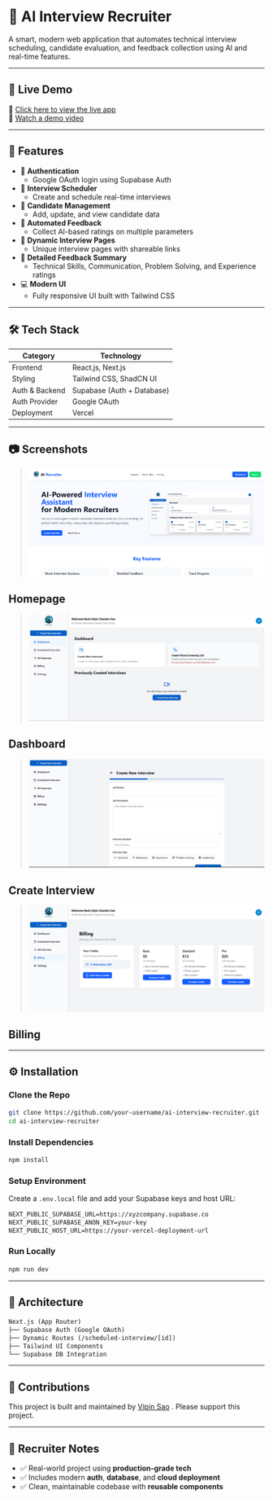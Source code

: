 
# 🧠 AI Interview Recruiter

A smart, modern web application that automates technical interview scheduling, candidate evaluation, and feedback collection using AI and real-time features.

---

## 🚀 Live Demo

🔗 [Click here to view the live app](https://ai-interview-agent-gules.vercel.app/)  
🎥 [Watch a demo video](https://drive.google.com/file/d/15x5dKG05FC5U26BiZ5P5UjnbHDauwMS0/view?usp=sharing)

---

## 📌 Features

- 🔐 **Authentication**
  - Google OAuth login using Supabase Auth
- 📅 **Interview Scheduler**
  - Create and schedule real-time interviews
- 👤 **Candidate Management**
  - Add, update, and view candidate data
- 📝 **Automated Feedback**
  - Collect AI-based ratings on multiple parameters
- 🧾 **Dynamic Interview Pages**
  - Unique interview pages with shareable links
- 📄 **Detailed Feedback Summary**
  - Technical Skills, Communication, Problem Solving, and Experience ratings
- 💻 **Modern UI**
  - Fully responsive UI built with Tailwind CSS

---

## 🛠️ Tech Stack

| Category       | Technology                    |
|----------------|-------------------------------|
| Frontend       | React.js, Next.js             |
| Styling        | Tailwind CSS, ShadCN UI       |
| Auth & Backend | Supabase (Auth + Database)    |
| Auth Provider  | Google OAuth                  |
| Deployment     | Vercel                        |

---

## 📷 Screenshots

>![Homepage](./homepage.png)
## Homepage
>![Dashboard](./dashboard.png)
## Dashboard
>![CreateInterview](./createInterview.png)
## Create Interview
>![Billing](./billing.png)
## Billing
---

## ⚙️ Installation

### Clone the Repo

```bash
git clone https://github.com/your-username/ai-interview-recruiter.git
cd ai-interview-recruiter
```

### Install Dependencies

```bash
npm install
```

### Setup Environment

Create a `.env.local` file and add your Supabase keys and host URL:

```env
NEXT_PUBLIC_SUPABASE_URL=https://xyzcompany.supabase.co
NEXT_PUBLIC_SUPABASE_ANON_KEY=your-key
NEXT_PUBLIC_HOST_URL=https://your-vercel-deployment-url
```

### Run Locally

```bash
npm run dev
```

---

## 🧠 Architecture

```
Next.js (App Router)
├── Supabase Auth (Google OAuth)
├── Dynamic Routes (/scheduled-interview/[id])
├── Tailwind UI Components
└── Supabase DB Integration
```

---

## 🤝 Contributions

This project is built and maintained by [Vipin Sao](https://github.com/vipinsao) . Please support this project.

---

## 💼 Recruiter Notes

- ✅ Real-world project using **production-grade tech**
- ✅ Includes modern **auth**, **database**, and **cloud deployment**
- ✅ Clean, maintainable codebase with **reusable components**
